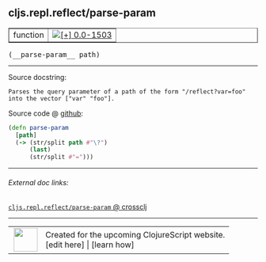 ## cljs.repl.reflect/parse-param



 <table border="1">
<tr>
<td>function</td>
<td><a href="https://github.com/cljsinfo/cljs-api-docs/tree/0.0-1503"><img valign="middle" alt="[+] 0.0-1503" title="Added in 0.0-1503" src="https://img.shields.io/badge/+-0.0--1503-lightgrey.svg"></a> </td>
</tr>
</table>


 <samp>
(__parse-param__ path)<br>
</samp>

---





Source docstring:

```
Parses the query parameter of a path of the form "/reflect?var=foo"
into the vector ["var" "foo"].
```


Source code @ [github](https://github.com/clojure/clojurescript/blob/r2027/src/clj/cljs/repl/reflect.clj#L44-L50):

```clj
(defn parse-param
  [path]
  (-> (str/split path #"\?")
      (last)
      (str/split #"=")))
```

<!--
Repo - tag - source tree - lines:

 <pre>
clojurescript @ r2027
└── src
    └── clj
        └── cljs
            └── repl
                └── <ins>[reflect.clj:44-50](https://github.com/clojure/clojurescript/blob/r2027/src/clj/cljs/repl/reflect.clj#L44-L50)</ins>
</pre>

-->

---



###### External doc links:

[`cljs.repl.reflect/parse-param` @ crossclj](http://crossclj.info/fun/cljs.repl.reflect/parse-param.html)<br>

---

 <table>
<tr><td>
<img valign="middle" align="right" width="48px" src="http://i.imgur.com/Hi20huC.png">
</td><td>
Created for the upcoming ClojureScript website.<br>
[edit here] | [learn how]
</td></tr></table>

[edit here]:https://github.com/cljsinfo/cljs-api-docs/blob/master/cljsdoc/cljs.repl.reflect_parse-param.cljsdoc
[learn how]:https://github.com/cljsinfo/cljs-api-docs/wiki/cljsdoc-files

<!--

This information was too distracting to show to readers, but I'll leave it
commented here since it is helpful to:

- pretty-print the data used to generate this document
- and show how to retrieve that data



The API data for this symbol:

```clj
{:ns "cljs.repl.reflect",
 :name "parse-param",
 :signature ["[path]"],
 :history [["+" "0.0-1503"]],
 :type "function",
 :full-name-encode "cljs.repl.reflect_parse-param",
 :source {:code "(defn parse-param\n  [path]\n  (-> (str/split path #\"\\?\")\n      (last)\n      (str/split #\"=\")))",
          :title "Source code",
          :repo "clojurescript",
          :tag "r2027",
          :filename "src/clj/cljs/repl/reflect.clj",
          :lines [44 50]},
 :full-name "cljs.repl.reflect/parse-param",
 :docstring "Parses the query parameter of a path of the form \"/reflect?var=foo\"\ninto the vector [\"var\" \"foo\"]."}

```

Retrieve the API data for this symbol:

```clj
;; from Clojure REPL
(require '[clojure.edn :as edn])
(-> (slurp "https://raw.githubusercontent.com/cljsinfo/cljs-api-docs/catalog/cljs-api.edn")
    (edn/read-string)
    (get-in [:symbols "cljs.repl.reflect/parse-param"]))
```

-->
